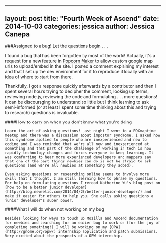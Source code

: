 
---
layout: post
title:  "Fourth Week of Ascend"
date:   2014-10-03
categories: jessica
author: Jessica Canepa
---

###Assigned to a bug! Let the questions begin . . .

I found a bug that has been forgotten by most of the world! Actually, it's a request for a new feature in [Popcorn Maker](https://popcorn.webmaker.org/) to allow custom google map urls to upload/embed in the site. I posted a comment explaining my interest and that I set up the dev environment for it to reproduce it locally with an idea of where to start from there. 

Thankfully, I got a response quickly afterwards by a contributor and then I spent several hours trying to decipher the comment, looking up terms, reviewing node.js, reviewing the code and formulating . . . more questions! It can be discouraging to understand so little but I think learning to ask semi-informed (or at least I spent some time thinking about this and trying to research) questions is invaluable. 

####How to carry on when you don't know what you're doing

	Learn the art of asking questions! Last night I went to a PDXmaptime meetup and there was a discussion about impostor syndrome. I asked how this syndrome applied to people who are inexperienced and new to coding and I was reminded that we're all new and inexperienced at something and that part of the challenge of working in tech is how rapidly technology changes and forces everyone to keep learning. It was comforting to hear more experienced developers and mappers say that one of the best things newbies can do is not be afraid to ask questions (and we're all newbies at something they added). 

	Even asking questions or researching online seems to involve more skill that I thought. I am still learning how to phrase my questions. For help on formulating questions I reread Katherine Wu's blog post on [how to be a better junior developer](http://blog.newrelic.com/2014/04/23/better-junior-developer/) and make it easier for others to help you. She calls asking questions a junior developer's super power.  
	

####What I will do when not working on my bug

	Besides looking for ways to touch up Mozilla and Ascend documentation for newbies and searching for an easier bug to work on (for the joy of completing something!) I will be working on my [OPW](http://gnome.org/opw/) internship application and patch submissions.  Very excited about the prospects of a OPW internship. 
